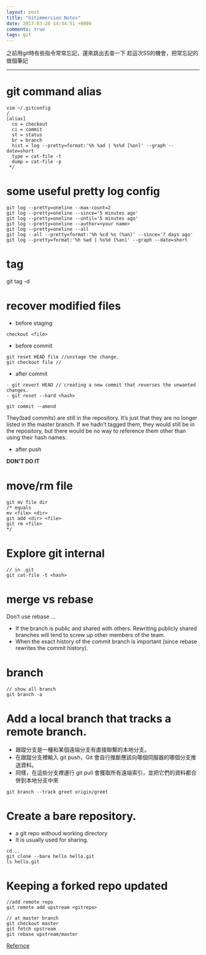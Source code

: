```yaml
---
layout: post
title: "Gitimmersion Notes"
date: 2017-03-20 14:34:51 +0800
comments: true
tags: git
---
```


之前用git時有些指令常常忘記，還來跳出去查一下
趁這次SS的機會，把常忘記的做個筆記

<!--more-->

---

# git command alias

```
vim ~/.gitconfig
/
[alias]
  co = checkout
  ci = commit
  st = status
  br = branch
  hist = log --pretty=format:'%h %ad | %s%d [%an]' --graph --date=short
  type = cat-file -t
  dump = cat-file -p
 */
```

# some useful pretty log config

```
git log --pretty=oneline --max-count=2
git log --pretty=oneline --since='5 minutes ago'
git log --pretty=oneline --until='5 minutes ago'
git log --pretty=oneline --author=<your name>
git log --pretty=oneline --all
git log --all --pretty=format:'%h %cd %s (%an)' --since='7 days ago'
git log --pretty=format:'%h %ad | %s%d [%an]' --graph --date=short
```

# tag

git tag -d <tag>

# recover modified files

- before staging

```
checkout <file>
```

- before commit

```
git reset HEAD file //unstage the change.
git checkout file //
```

- after commit

```
- git revert HEAD // creating a new commit that reverses the unwanted changes.
- git reset --hard <hash>
```

``` plain quick fix on last commit
git commit --amend
```

They(bad commits) are still in the repository. It’s just that they are no longer listed in the master branch. If we hadn’t tagged them, they would still be in the repository, but there would be no way to reference them other than using their hash names.


- after push

**DON'T DO IT**

# move/rm file

``` plain
git mv file dir
/* equals
mv <file> <dir>
git add <dir> <file>
git rm <file>
*/
```

# Explore git internal
``` plain
// in .git
git cat-file -t <hash>
```

# merge vs rebase
Don’t use rebase …

- If the branch is public and shared with others. Rewriting publicly shared branches will tend to screw up other members of the team.
- When the exact history of the commit branch is important (since rebase rewrites the commit history).

# branch

``` plain
// show all branch
git branch -a
```

# Add a local branch that tracks a remote branch.

- 跟蹤分支是一種和某個遠端分支有直接聯繫的本地分支。
- 在跟蹤分支裡輸入 git push，Git 會自行推斷應該向哪個伺服器的哪個分支推送資料。
- 同樣，在這些分支裡運行 git pull 會獲取所有遠端索引，並把它們的資料都合併到本地分支中來

``` plain
git branch --track greet origin/greet
```

# Create a bare repository.
- a git repo withoud working directory
- It is usually used for sharing.

``` plain
cd ..
git clone --bare hello hello.git
ls hello.git
```

# Keeping a forked repo updated

```
//add remote repo
git remote add upstream <gitrepo>

// at master branch
git checkout master
git fetch upstream
git rebase upstream/master

```

[Refernce](http://gitimmersion.com)